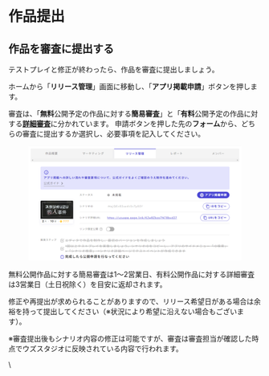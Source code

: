 # 作品提出

## 作品を審査に提出する

テストプレイと修正が終わったら、作品を審査に提出しましょう。

ホームから「**リリース管理**」画面に移動し、「**アプリ掲載申請**」ボタンを押します。

審査は、「**無料**公開予定の作品に対する**簡易審査**」と「**有料**公開予定の作品に対する[**詳細審査**](check.md)に分かれています。 申請ボタンを押した先の**フォーム**から、どちらの審査に提出するか選択し、必要事項を記入してください。

<figure><img src="../../../.gitbook/assets/image (3) (1) (1).png" alt=""><figcaption></figcaption></figure>

無料公開作品に対する簡易審査は1～2営業日、有料公開作品に対する詳細審査は3営業日（土日祝除く）を目安に返却されます。

修正や再提出が求められることがありますので、リリース希望日がある場合は余裕を持って提出してください（※状況により希望に沿えない場合もございます）。

※審査提出後もシナリオ内容の修正は可能ですが、審査は審査担当が確認した時点でウズスタジオに反映されている内容で行われます。

\\
